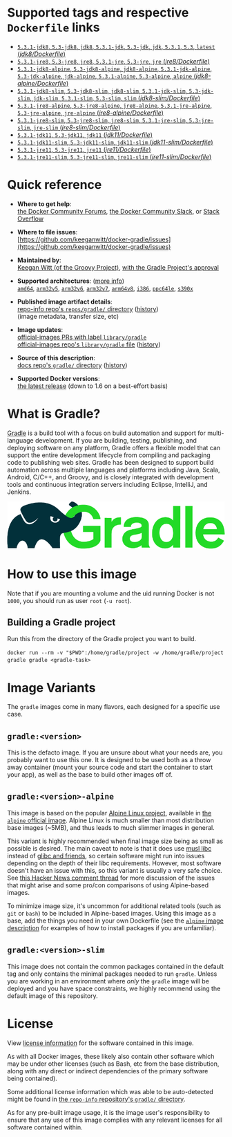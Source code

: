 <!--

********************************************************************************

WARNING:

    DO NOT EDIT "gradle/README.md"

    IT IS AUTO-GENERATED

    (from the other files in "gradle/" combined with a set of templates)

********************************************************************************

-->

# Supported tags and respective `Dockerfile` links

-	[`5.3.1-jdk8`, `5.3-jdk8`, `jdk8`, `5.3.1-jdk`, `5.3-jdk`, `jdk`, `5.3.1`, `5.3`, `latest` (*jdk8/Dockerfile*)](https://github.com/keeganwitt/docker-gradle/blob/0c2624d788edb813667a1e72659f8be612d420f3/jdk8/Dockerfile)
-	[`5.3.1-jre8`, `5.3-jre8`, `jre8`, `5.3.1-jre`, `5.3-jre`, `jre` (*jre8/Dockerfile*)](https://github.com/keeganwitt/docker-gradle/blob/0c2624d788edb813667a1e72659f8be612d420f3/jre8/Dockerfile)
-	[`5.3.1-jdk8-alpine`, `5.3-jdk8-alpine`, `jdk8-alpine`, `5.3.1-jdk-alpine`, `5.3-jdk-alpine`, `jdk-alpine`, `5.3.1-alpine`, `5.3-alpine`, `alpine` (*jdk8-alpine/Dockerfile*)](https://github.com/keeganwitt/docker-gradle/blob/0c2624d788edb813667a1e72659f8be612d420f3/jdk8-alpine/Dockerfile)
-	[`5.3.1-jdk8-slim`, `5.3-jdk8-slim`, `jdk8-slim`, `5.3.1-jdk-slim`, `5.3-jdk-slim`, `jdk-slim`, `5.3.1-slim`, `5.3-slim`, `slim` (*jdk8-slim/Dockerfile*)](https://github.com/keeganwitt/docker-gradle/blob/0c2624d788edb813667a1e72659f8be612d420f3/jdk8-slim/Dockerfile)
-	[`5.3.1-jre8-alpine`, `5.3-jre8-alpine`, `jre8-alpine`, `5.3.1-jre-alpine`, `5.3-jre-alpine`, `jre-alpine` (*jre8-alpine/Dockerfile*)](https://github.com/keeganwitt/docker-gradle/blob/0c2624d788edb813667a1e72659f8be612d420f3/jre8-alpine/Dockerfile)
-	[`5.3.1-jre8-slim`, `5.3-jre8-slim`, `jre8-slim`, `5.3.1-jre-slim`, `5.3-jre-slim`, `jre-slim` (*jre8-slim/Dockerfile*)](https://github.com/keeganwitt/docker-gradle/blob/0c2624d788edb813667a1e72659f8be612d420f3/jre8-slim/Dockerfile)
-	[`5.3.1-jdk11`, `5.3-jdk11`, `jdk11` (*jdk11/Dockerfile*)](https://github.com/keeganwitt/docker-gradle/blob/0c2624d788edb813667a1e72659f8be612d420f3/jdk11/Dockerfile)
-	[`5.3.1-jdk11-slim`, `5.3-jdk11-slim`, `jdk11-slim` (*jdk11-slim/Dockerfile*)](https://github.com/keeganwitt/docker-gradle/blob/0c2624d788edb813667a1e72659f8be612d420f3/jdk11-slim/Dockerfile)
-	[`5.3.1-jre11`, `5.3-jre11`, `jre11` (*jre11/Dockerfile*)](https://github.com/keeganwitt/docker-gradle/blob/0c2624d788edb813667a1e72659f8be612d420f3/jre11/Dockerfile)
-	[`5.3.1-jre11-slim`, `5.3-jre11-slim`, `jre11-slim` (*jre11-slim/Dockerfile*)](https://github.com/keeganwitt/docker-gradle/blob/0c2624d788edb813667a1e72659f8be612d420f3/jre11-slim/Dockerfile)

# Quick reference

-	**Where to get help**:  
	[the Docker Community Forums](https://forums.docker.com/), [the Docker Community Slack](https://blog.docker.com/2016/11/introducing-docker-community-directory-docker-community-slack/), or [Stack Overflow](https://stackoverflow.com/search?tab=newest&q=docker)

-	**Where to file issues**:  
	[https://github.com/keeganwitt/docker-gradle/issues](https://github.com/keeganwitt/docker-gradle/issues)

-	**Maintained by**:  
	[Keegan Witt (of the Groovy Project)](https://github.com/keeganwitt/docker-gradle), [with the Gradle Project's approval](https://discuss.gradle.org/t/official-docker-images/21159/8)

-	**Supported architectures**: ([more info](https://github.com/docker-library/official-images#architectures-other-than-amd64))  
	[`amd64`](https://hub.docker.com/r/amd64/gradle/), [`arm32v5`](https://hub.docker.com/r/arm32v5/gradle/), [`arm32v6`](https://hub.docker.com/r/arm32v6/gradle/), [`arm32v7`](https://hub.docker.com/r/arm32v7/gradle/), [`arm64v8`](https://hub.docker.com/r/arm64v8/gradle/), [`i386`](https://hub.docker.com/r/i386/gradle/), [`ppc64le`](https://hub.docker.com/r/ppc64le/gradle/), [`s390x`](https://hub.docker.com/r/s390x/gradle/)

-	**Published image artifact details**:  
	[repo-info repo's `repos/gradle/` directory](https://github.com/docker-library/repo-info/blob/master/repos/gradle) ([history](https://github.com/docker-library/repo-info/commits/master/repos/gradle))  
	(image metadata, transfer size, etc)

-	**Image updates**:  
	[official-images PRs with label `library/gradle`](https://github.com/docker-library/official-images/pulls?q=label%3Alibrary%2Fgradle)  
	[official-images repo's `library/gradle` file](https://github.com/docker-library/official-images/blob/master/library/gradle) ([history](https://github.com/docker-library/official-images/commits/master/library/gradle))

-	**Source of this description**:  
	[docs repo's `gradle/` directory](https://github.com/docker-library/docs/tree/master/gradle) ([history](https://github.com/docker-library/docs/commits/master/gradle))

-	**Supported Docker versions**:  
	[the latest release](https://github.com/docker/docker-ce/releases/latest) (down to 1.6 on a best-effort basis)

# What is Gradle?

[Gradle](https://gradle.org/) is a build tool with a focus on build automation and support for multi-language development. If you are building, testing, publishing, and deploying software on any platform, Gradle offers a flexible model that can support the entire development lifecycle from compiling and packaging code to publishing web sites. Gradle has been designed to support build automation across multiple languages and platforms including Java, Scala, Android, C/C++, and Groovy, and is closely integrated with development tools and continuous integration servers including Eclipse, IntelliJ, and Jenkins.

![logo](https://raw.githubusercontent.com/docker-library/docs/c3d3ca6beed000f9ba6eabc98f3399158f520256/gradle/logo.png)

# How to use this image

Note that if you are mounting a volume and the uid running Docker is not `1000`, you should run as user `root` (`-u root`).

## Building a Gradle project

Run this from the directory of the Gradle project you want to build.

`docker run --rm -v "$PWD":/home/gradle/project -w /home/gradle/project gradle gradle <gradle-task>`

# Image Variants

The `gradle` images come in many flavors, each designed for a specific use case.

## `gradle:<version>`

This is the defacto image. If you are unsure about what your needs are, you probably want to use this one. It is designed to be used both as a throw away container (mount your source code and start the container to start your app), as well as the base to build other images off of.

## `gradle:<version>-alpine`

This image is based on the popular [Alpine Linux project](http://alpinelinux.org), available in [the `alpine` official image](https://hub.docker.com/_/alpine). Alpine Linux is much smaller than most distribution base images (~5MB), and thus leads to much slimmer images in general.

This variant is highly recommended when final image size being as small as possible is desired. The main caveat to note is that it does use [musl libc](http://www.musl-libc.org) instead of [glibc and friends](http://www.etalabs.net/compare_libcs.html), so certain software might run into issues depending on the depth of their libc requirements. However, most software doesn't have an issue with this, so this variant is usually a very safe choice. See [this Hacker News comment thread](https://news.ycombinator.com/item?id=10782897) for more discussion of the issues that might arise and some pro/con comparisons of using Alpine-based images.

To minimize image size, it's uncommon for additional related tools (such as `git` or `bash`) to be included in Alpine-based images. Using this image as a base, add the things you need in your own Dockerfile (see the [`alpine` image description](https://hub.docker.com/_/alpine/) for examples of how to install packages if you are unfamiliar).

## `gradle:<version>-slim`

This image does not contain the common packages contained in the default tag and only contains the minimal packages needed to run `gradle`. Unless you are working in an environment where *only* the `gradle` image will be deployed and you have space constraints, we highly recommend using the default image of this repository.

# License

View [license information](https://gradle.org/license/) for the software contained in this image.

As with all Docker images, these likely also contain other software which may be under other licenses (such as Bash, etc from the base distribution, along with any direct or indirect dependencies of the primary software being contained).

Some additional license information which was able to be auto-detected might be found in [the `repo-info` repository's `gradle/` directory](https://github.com/docker-library/repo-info/tree/master/repos/gradle).

As for any pre-built image usage, it is the image user's responsibility to ensure that any use of this image complies with any relevant licenses for all software contained within.
